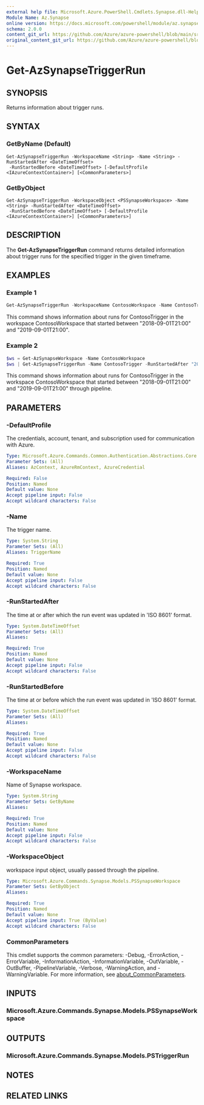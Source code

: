 ```yaml
---
external help file: Microsoft.Azure.PowerShell.Cmdlets.Synapse.dll-Help.xml
Module Name: Az.Synapse
online version: https://docs.microsoft.com/powershell/module/az.synapse/get-azsynapsetriggerrun
schema: 2.0.0
content_git_url: https://github.com/Azure/azure-powershell/blob/main/src/Synapse/Synapse/help/Get-AzSynapseTriggerRun.md
original_content_git_url: https://github.com/Azure/azure-powershell/blob/main/src/Synapse/Synapse/help/Get-AzSynapseTriggerRun.md
---
```


# Get-AzSynapseTriggerRun

## SYNOPSIS
Returns information about trigger runs.

## SYNTAX

### GetByName (Default)
```
Get-AzSynapseTriggerRun -WorkspaceName <String> -Name <String> -RunStartedAfter <DateTimeOffset>
 -RunStartedBefore <DateTimeOffset> [-DefaultProfile <IAzureContextContainer>] [<CommonParameters>]
```

### GetByObject
```
Get-AzSynapseTriggerRun -WorkspaceObject <PSSynapseWorkspace> -Name <String> -RunStartedAfter <DateTimeOffset>
 -RunStartedBefore <DateTimeOffset> [-DefaultProfile <IAzureContextContainer>] [<CommonParameters>]
```

## DESCRIPTION
The **Get-AzSynapseTriggerRun** command returns detailed information about trigger runs for the specified trigger in the given timeframe.

## EXAMPLES

### Example 1
```powershell
Get-AzSynapseTriggerRun -WorkspaceName ContosoWorkspace -Name ContosoTrigger -RunStartedAfter "2018-09-01T21:00" -RunStartedBefore "2019-09-01T21:00"
```

This command shows information about runs for ContosoTrigger in the workspace ContosoWorkspace that started between "2018-09-01T21:00" and "2019-09-01T21:00".

### Example 2
```powershell
$ws = Get-AzSynapseWorkspace -Name ContosoWorkspace
$ws | Get-AzSynapseTriggerRun -Name ContosoTrigger -RunStartedAfter "2018-09-01T21:00" -RunStartedBefore "2019-09-01T21:00"
```

This command shows information about runs for ContosoTrigger in the workspace ContosoWorkspace that started between "2018-09-01T21:00" and "2019-09-01T21:00" through pipeline.

## PARAMETERS

### -DefaultProfile
The credentials, account, tenant, and subscription used for communication with Azure.

```yaml
Type: Microsoft.Azure.Commands.Common.Authentication.Abstractions.Core.IAzureContextContainer
Parameter Sets: (All)
Aliases: AzContext, AzureRmContext, AzureCredential

Required: False
Position: Named
Default value: None
Accept pipeline input: False
Accept wildcard characters: False
```

### -Name
The trigger name.

```yaml
Type: System.String
Parameter Sets: (All)
Aliases: TriggerName

Required: True
Position: Named
Default value: None
Accept pipeline input: False
Accept wildcard characters: False
```

### -RunStartedAfter
The time at or after which the run event was updated in 'ISO 8601' format.

```yaml
Type: System.DateTimeOffset
Parameter Sets: (All)
Aliases:

Required: True
Position: Named
Default value: None
Accept pipeline input: False
Accept wildcard characters: False
```

### -RunStartedBefore
The time at or before which the run event was updated in 'ISO 8601' format.

```yaml
Type: System.DateTimeOffset
Parameter Sets: (All)
Aliases:

Required: True
Position: Named
Default value: None
Accept pipeline input: False
Accept wildcard characters: False
```

### -WorkspaceName
Name of Synapse workspace.

```yaml
Type: System.String
Parameter Sets: GetByName
Aliases:

Required: True
Position: Named
Default value: None
Accept pipeline input: False
Accept wildcard characters: False
```

### -WorkspaceObject
workspace input object, usually passed through the pipeline.

```yaml
Type: Microsoft.Azure.Commands.Synapse.Models.PSSynapseWorkspace
Parameter Sets: GetByObject
Aliases:

Required: True
Position: Named
Default value: None
Accept pipeline input: True (ByValue)
Accept wildcard characters: False
```

### CommonParameters
This cmdlet supports the common parameters: -Debug, -ErrorAction, -ErrorVariable, -InformationAction, -InformationVariable, -OutVariable, -OutBuffer, -PipelineVariable, -Verbose, -WarningAction, and -WarningVariable. For more information, see [about_CommonParameters](http://go.microsoft.com/fwlink/?LinkID=113216).

## INPUTS

### Microsoft.Azure.Commands.Synapse.Models.PSSynapseWorkspace

## OUTPUTS

### Microsoft.Azure.Commands.Synapse.Models.PSTriggerRun

## NOTES

## RELATED LINKS
